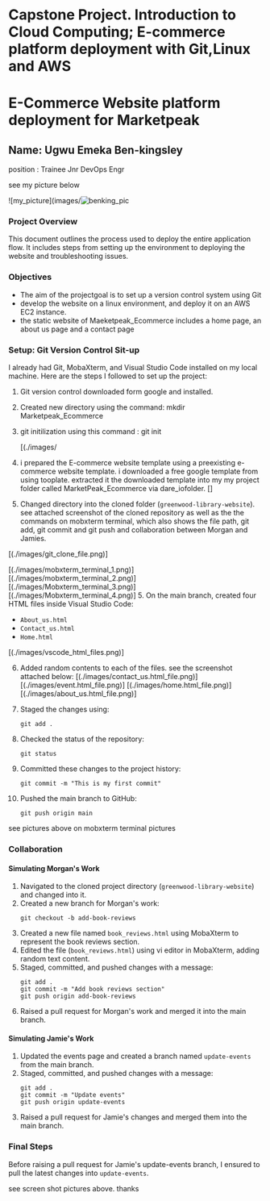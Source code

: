 # Capstone Project. Introduction to Cloud Computing; E-commerce platform deployment with Git,Linux and AWS



# E-Commerce Website platform deployment for Marketpeak

## Name: Ugwu Emeka Ben-kingsley
position : Trainee Jnr DevOps Engr

see my picture below

![my_picture](images/![benking_pic](https://github.com/user-attachments/assets/2a6d86f2-2a4e-45fd-bcb8-936786237c67)





### Project Overview
This document outlines the process used to deploy the entire application flow. It includes steps from setting up the environment to deploying the website and troubleshooting issues. 



### Objectives

- The aim of the projectgoal is to set up a version control system using Git
- develop the website on a linux environment, and deploy it on an AWS EC2 instance.
- the static website of Maeketpeak_Ecommerce includes a home page, an about us page and a  contact page

  
### Setup: Git Version Control Sit-up

I already had Git, MobaXterm, and Visual Studio Code installed on my local machine. Here are the steps I followed to set up the project:

1. Git version control downloaded form google and installed.
2. Created new directory using the command: mkdir Marketpeak_Ecommerce
3. git initilization using this command : git init

   [(./images/
5. i prepared the E-commerce website template using a preexisting  e-commerce website template. i downloaded a free google template from using tooplate. extracted it the downloaded template into my my project folder called MarketPeak_Ecommerce via dare_iofolder. 
   []

   
   

6. Changed directory into the cloned folder (`greenwood-library-website`).
see attached screenshot of the cloned repository as well as the the commands on mobxterm terminal, which also shows the file path, git add, git commit and git push and collaboration between Morgan and Jamies.

[(./images/git_clone_file.png)]

[(./images/mobxterm_terminal_1.png)]
[(./images/mobxterm_terminal_2.png)]
[(./images/Mobxterm_terminal_3.png)]
[(./images/Mobxterm_terminal_4.png)]
5. On the main branch, created four HTML files inside Visual Studio Code:
   - `About_us.html`
   - `Contact_us.html`
   - `Home.html`

   [(./images/vscode_html_files.png)]

6. Added random contents to each of the files.
see the screenshot attached below:
[(./images/contact_us.html_file.png)]
[(./images/event.html_file.png)]
[(./images/home.html_file.png)]
[(./images/about_us.html_file.png)]


7. Staged the changes using:
   ```
   git add .
   ```
8. Checked the status of the repository:
   ```
   git status
   ```
9. Committed these changes to the project history:
   ```
   git commit -m "This is my first commit"
   ```
10. Pushed the main branch to GitHub:
    ```
    git push origin main
    ```
see pictures above on mobxterm terminal pictures
### Collaboration

#### Simulating Morgan's Work

1. Navigated to the cloned project directory (`greenwood-library-website`) and changed into it.
2. Created a new branch for Morgan's work:
   ```
   git checkout -b add-book-reviews
   ```
3. Created a new file named `book_reviews.html` using MobaXterm to represent the book reviews section.
4. Edited the file (`book_reviews.html`) using vi editor in MobaXterm, adding random text content.
5. Staged, committed, and pushed changes with a message:
   ```
   git add .
   git commit -m "Add book reviews section"
   git push origin add-book-reviews
   ```
6. Raised a pull request for Morgan's work and merged it into the main branch.

#### Simulating Jamie's Work

1. Updated the events page and created a branch named `update-events` from the main branch.
2. Staged, committed, and pushed changes with a message:
   ```
   git add .
   git commit -m "Update events"
   git push origin update-events
   ```
3. Raised a pull request for Jamie's changes and merged them into the main branch.

### Final Steps

Before raising a pull request for Jamie's update-events branch, I ensured to pull the latest changes into `update-events`.

see screen shot pictures above. thanks




